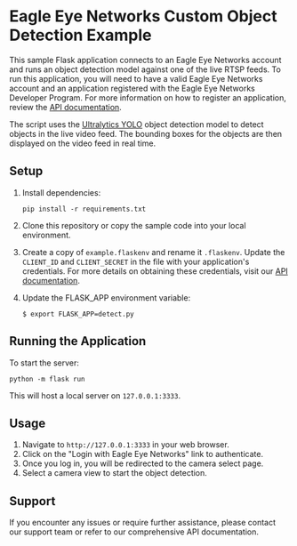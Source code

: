# Eagle Eye Networks Custom Object Detection Example

This sample Flask application connects to an Eagle Eye Networks account and runs an object detection model against one of the live RTSP feeds.  To run this application, you will need to have a valid Eagle Eye Networks account and an application registered with the Eagle Eye Networks Developer Program. For more information on how to register an application, review the [API documentation](https://developer.eagleeyenetworks.com/docs/getting-started).

The script uses the [Ultralytics YOLO](https://docs.ultralytics.com/) object detection model to detect objects in the live video feed. The bounding boxes for the objects are then displayed on the video feed in real time.


## Setup

1. Install dependencies:
   ```
   pip install -r requirements.txt
   ```

2. Clone this repository or copy the sample code into your local environment.

3. Create a copy of `example.flaskenv` and rename it `.flaskenv`. Update the `CLIENT_ID` and `CLIENT_SECRET` in the file with your application's credentials. For more details on obtaining these credentials, visit our [API documentation](https://developer.eagleeyenetworks.com/docs/client-credentials).

4. Update the FLASK_APP environment variable:
   ```
   $ export FLASK_APP=detect.py
   ```


## Running the Application

To start the server:
```
python -m flask run
```
This will host a local server on `127.0.0.1:3333`.

## Usage

1. Navigate to `http://127.0.0.1:3333` in your web browser.
2. Click on the "Login with Eagle Eye Networks" link to authenticate.
3. Once you log in, you will be redirected to the camera select page.
4. Select a camera view to start the object detection.


## Support

If you encounter any issues or require further assistance, please contact our support team or refer to our comprehensive API documentation.